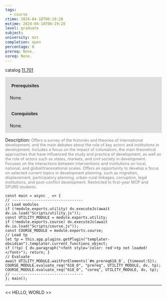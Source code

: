 ```yaml
---
tags:
  - course
ctime: 2024-04-18T00:19:28
mstime: 2024-04-18T00:19:28
level: graduate
subject: 
university: mit
completion: open
percentage: 0
prereq: None.
coreq: None.
---
```


catalog [11.701](http://student.mit.edu/catalog/m11c.html#11.701)

<span style="display: block; padding: 15px; background-color: rgb(100, 100, 100, 0.2);"><font id="m_prereq618_0" style="display: block; font-family: Arial, sans-serif; font-weight: bold; padding: 5px">Prerequisites</font><br><span id="prereq618_0">None.</span></span>
<span style="display: block; padding: 15px; background-color: rgb(100, 100, 100, 0.2);"><font id="m_coreq618_0" style="display: block; font-family: Arial, sans-serif; font-weight: bold; padding: 5px">Corequisites</font><br><span id="coreq618_0">None.</span></span>

<font style="">Description:</font>
<font style="color: grey; font-size: 0.8rem;">Offers a survey of the histories and theories of international development, and the main debates about the role of key actors and institutions in development. Includes a focus on the impact of colonialism, the main theoretical approaches that have influenced the study and practice of development, as well as the role of actors such as states, markets, and civil society in development. Focuses on the interactions between interventions and institutions on local, national, and global/transnational scales. Offers an opportunity to develop a focus on selected current topics in development planning, such as migration, displacement, participatory planning, urban-rural linkages, corruption, legal institutions, and post-conflict development. Restricted to first-year MCP and SPURS students.</font>

```dataviewjs
const main = async _ => {
// --------------------------------
// Load modules
if (!module.exports.utility) dv.executeJs(await dv.io.load("Scripts/utility.js"));
const UTILITY_MODULE = module.exports.utility;
if (!module.exports.course) dv.executeJs(await dv.io.load("Scripts/course.js"));
const COURSE_MODULE = module.exports.course;
// Load tp
let tp = this.app.plugins.getPlugin("templater-obsidian").templater.current_functions_object;
if (!tp) { dv.paragraph("<font style='color: red'>tp not loaded!</font>"); return; }
// Evaluate
await UTILITY_MODULE.waitForElements(`#m_prereq618_0`, {timeout:5});
COURSE_MODULE.evaluate_req("618_0", "prereq", UTILITY_MODULE, dv, tp);
COURSE_MODULE.evaluate_req("618_0", "coreq", UTILITY_MODULE, dv, tp);
// --------------------------------
}; main();
```

---

<< HELLO, WORLD >>
